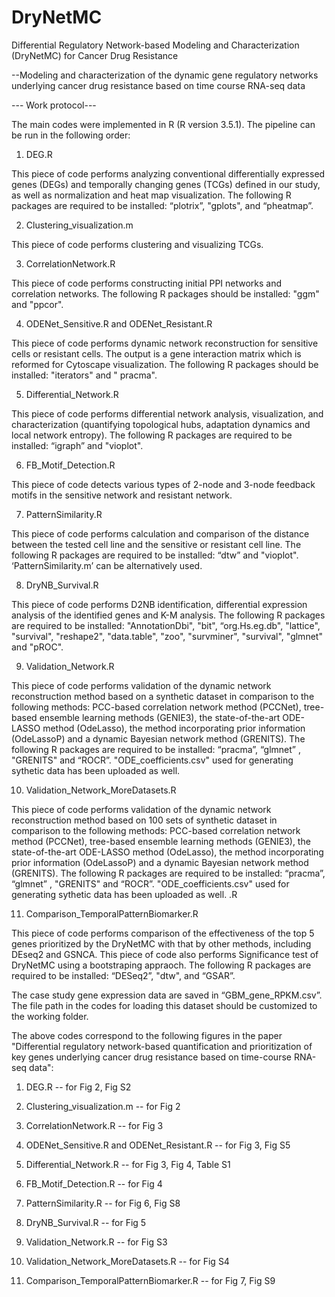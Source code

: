 # DryNetMC
Differential Regulatory Network-based Modeling and Characterization (DryNetMC) for Cancer Drug Resistance 

--Modeling and characterization of the dynamic gene regulatory networks underlying cancer drug resistance based on time course RNA-seq data



--- Work protocol---


The main codes were implemented in R (R version 3.5.1). The pipeline can be run in the following order:

1.	DEG.R

This piece of code performs analyzing conventional differentially expressed genes (DEGs) and temporally changing genes (TCGs) defined in our study, as well as normalization and heat map visualization. The following R packages are required to be installed: “plotrix”, "gplots", and “pheatmap”.  



2.	Clustering_visualization.m

This piece of code performs clustering and visualizing TCGs. 

3.	CorrelationNetwork.R

This piece of code performs constructing initial PPI networks and correlation networks. The following R packages should be installed: "ggm" and "ppcor".

4.	ODENet_Sensitive.R and ODENet_Resistant.R

This piece of code performs dynamic network reconstruction for sensitive cells or resistant cells. The output is a gene interaction matrix which is reformed for Cytoscape visualization. The following R packages should be installed:  "iterators" and " pracma".  


5.	Differential_Network.R 

This piece of code performs differential network analysis, visualization, and characterization (quantifying topological hubs, adaptation dynamics and local network entropy). The following R packages are required to be installed: “igraph” and "vioplot".

6.	FB_Motif_Detection.R

This piece of code detects various types of 2-node and 3-node feedback motifs in the sensitive network and resistant network. 

7.	PatternSimilarity.R

This piece of code performs calculation and comparison of the distance between the tested cell line and the sensitive or resistant cell line. The following R packages are required to be installed: “dtw” and "vioplot".  ‘PatternSimilarity.m’ can be alternatively used.

8.	DryNB_Survival.R

This piece of code performs D2NB identification, differential expression analysis of the identified genes and K-M analysis. The following R packages are required to be installed: "AnnotationDbi", "bit", “org.Hs.eg.db", "lattice", "survival", "reshape2", "data.table", "zoo", "survminer", "survival", "glmnet" and "pROC".  

9.	Validation_Network.R

This piece of code performs validation of the dynamic network reconstruction method based on a synthetic dataset in comparison to the following methods: PCC-based correlation network method (PCCNet), tree-based ensemble learning methods (GENIE3), the state-of-the-art ODE-LASSO method (OdeLasso), the method incorporating prior information (OdeLassoP) and a dynamic Bayesian network method (GRENITS). The following R packages are required to be installed: “pracma”, “glmnet” , "GRENITS" and “ROCR”. "ODE_coefficients.csv" used for generating sythetic data has been uploaded as well. 

10.	Validation_Network_MoreDatasets.R

This piece of code performs validation of the dynamic network reconstruction method based on 100 sets of synthetic dataset in comparison to the following methods: PCC-based correlation network method (PCCNet), tree-based ensemble learning methods (GENIE3), the state-of-the-art ODE-LASSO method (OdeLasso), the method incorporating prior information (OdeLassoP) and a dynamic Bayesian network method (GRENITS). The following R packages are required to be installed: “pracma”, “glmnet” , "GRENITS" and “ROCR”. "ODE_coefficients.csv" used for generating sythetic data has been uploaded as well. 
.R

11. Comparison_TemporalPatternBiomarker.R

This piece of code performs comparison of the effectiveness of the top 5 genes prioritized by the DryNetMC with that by other methods, including DEseq2 and GSNCA. This piece of code also performs Significance test of DryNetMC using a bootstraping appraoch. The following R packages are required to be installed: “DESeq2”, "dtw", and “GSAR”. 



The case study gene expression data are saved in “GBM_gene_RPKM.csv”. The file path in the codes for loading this dataset should be customized to the working folder.  

The above codes correspond to the following figures in the paper "Differential regulatory network-based quantification and prioritization of key genes underlying cancer drug resistance based on time-course RNA-seq data":

1.	DEG.R -- for Fig 2, Fig S2

2.	Clustering_visualization.m -- for Fig 2


3.	CorrelationNetwork.R -- for Fig 3

4.	ODENet_Sensitive.R and ODENet_Resistant.R  -- for Fig 3, Fig S5

5.	Differential_Network.R  -- for Fig 3, Fig 4, Table S1

6.	FB_Motif_Detection.R  -- for Fig 4

7.	PatternSimilarity.R  -- for Fig 6, Fig S8

8.	DryNB_Survival.R -- for Fig 5

9.	Validation_Network.R -- for Fig S3

10.	Validation_Network_MoreDatasets.R -- for Fig S4

11. Comparison_TemporalPatternBiomarker.R -- for Fig 7, Fig S9


